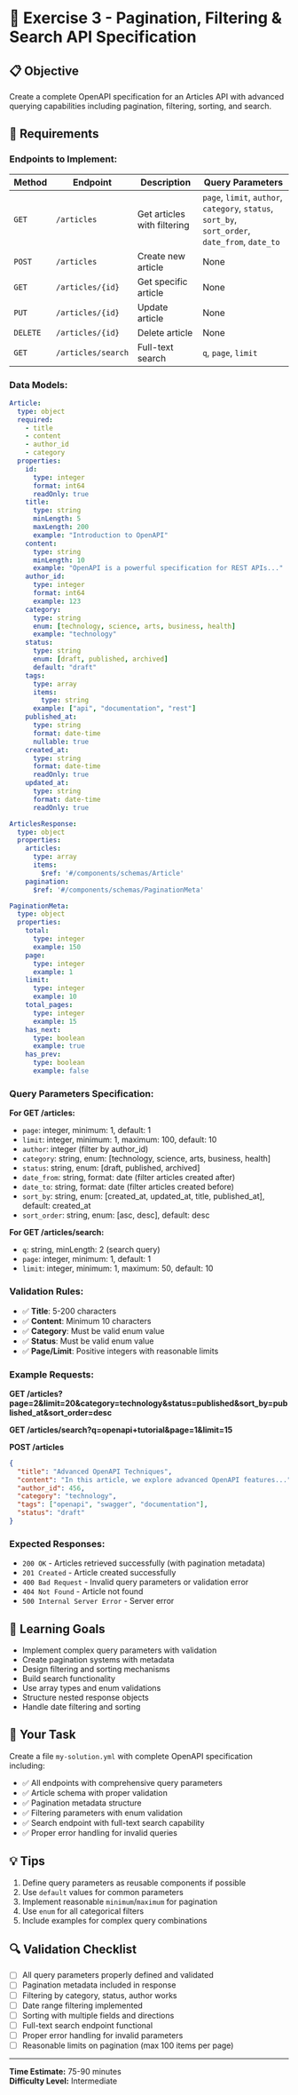 # 🎯 Exercise 3 - Pagination, Filtering & Search API Specification

## 📋 Objective
Create a complete OpenAPI specification for an Articles API with advanced querying capabilities including pagination, filtering, sorting, and search.

## 🚀 Requirements

### **Endpoints to Implement:**

| Method | Endpoint | Description | Query Parameters |
|--------|----------|-------------|------------------|
| `GET` | `/articles` | Get articles with filtering | `page`, `limit`, `author`, `category`, `status`, `sort_by`, `sort_order`, `date_from`, `date_to` |
| `POST` | `/articles` | Create new article | None |
| `GET` | `/articles/{id}` | Get specific article | None |
| `PUT` | `/articles/{id}` | Update article | None |
| `DELETE` | `/articles/{id}` | Delete article | None |
| `GET` | `/articles/search` | Full-text search | `q`, `page`, `limit` |

### **Data Models:**
```yaml
Article:
  type: object
  required:
    - title
    - content
    - author_id
    - category
  properties:
    id:
      type: integer
      format: int64
      readOnly: true
    title:
      type: string
      minLength: 5
      maxLength: 200
      example: "Introduction to OpenAPI"
    content:
      type: string
      minLength: 10
      example: "OpenAPI is a powerful specification for REST APIs..."
    author_id:
      type: integer
      format: int64
      example: 123
    category:
      type: string
      enum: [technology, science, arts, business, health]
      example: "technology"
    status:
      type: string
      enum: [draft, published, archived]
      default: "draft"
    tags:
      type: array
      items:
        type: string
      example: ["api", "documentation", "rest"]
    published_at:
      type: string
      format: date-time
      nullable: true
    created_at:
      type: string
      format: date-time
      readOnly: true
    updated_at:
      type: string
      format: date-time
      readOnly: true

ArticlesResponse:
  type: object
  properties:
    articles:
      type: array
      items:
        $ref: '#/components/schemas/Article'
    pagination:
      $ref: '#/components/schemas/PaginationMeta'

PaginationMeta:
  type: object
  properties:
    total:
      type: integer
      example: 150
    page:
      type: integer
      example: 1
    limit:
      type: integer
      example: 10
    total_pages:
      type: integer
      example: 15
    has_next:
      type: boolean
      example: true
    has_prev:
      type: boolean
      example: false
```

### **Query Parameters Specification:**

**For GET /articles:**
- `page`: integer, minimum: 1, default: 1
- `limit`: integer, minimum: 1, maximum: 100, default: 10
- `author`: integer (filter by author_id)
- `category`: string, enum: [technology, science, arts, business, health]
- `status`: string, enum: [draft, published, archived]
- `date_from`: string, format: date (filter articles created after)
- `date_to`: string, format: date (filter articles created before)
- `sort_by`: string, enum: [created_at, updated_at, title, published_at], default: created_at
- `sort_order`: string, enum: [asc, desc], default: desc

**For GET /articles/search:**
- `q`: string, minLength: 2 (search query)
- `page`: integer, minimum: 1, default: 1
- `limit`: integer, minimum: 1, maximum: 50, default: 10

### **Validation Rules:**
- ✅ **Title**: 5-200 characters
- ✅ **Content**: Minimum 10 characters
- ✅ **Category**: Must be valid enum value
- ✅ **Status**: Must be valid enum value
- ✅ **Page/Limit**: Positive integers with reasonable limits

### **Example Requests:**

**GET /articles?page=2&limit=20&category=technology&status=published&sort_by=published_at&sort_order=desc**

**GET /articles/search?q=openapi+tutorial&page=1&limit=15**

**POST /articles**
```json
{
  "title": "Advanced OpenAPI Techniques",
  "content": "In this article, we explore advanced OpenAPI features...",
  "author_id": 456,
  "category": "technology",
  "tags": ["openapi", "swagger", "documentation"],
  "status": "draft"
}
```

### **Expected Responses:**
- `200 OK` - Articles retrieved successfully (with pagination metadata)
- `201 Created` - Article created successfully
- `400 Bad Request` - Invalid query parameters or validation error
- `404 Not Found` - Article not found
- `500 Internal Server Error` - Server error

## 🎯 Learning Goals

- Implement complex query parameters with validation
- Create pagination systems with metadata
- Design filtering and sorting mechanisms
- Build search functionality
- Use array types and enum validations
- Structure nested response objects
- Handle date filtering and sorting

## 📝 Your Task

Create a file `my-solution.yml` with complete OpenAPI specification including:
- ✅ All endpoints with comprehensive query parameters
- ✅ Article schema with proper validation
- ✅ Pagination metadata structure
- ✅ Filtering parameters with enum validation
- ✅ Search endpoint with full-text search capability
- ✅ Proper error handling for invalid queries

## 💡 Tips

1. Define query parameters as reusable components if possible
2. Use `default` values for common parameters
3. Implement reasonable `minimum`/`maximum` for pagination
4. Use `enum` for all categorical filters
5. Include examples for complex query combinations

## 🔍 Validation Checklist

- [ ] All query parameters properly defined and validated
- [ ] Pagination metadata included in response
- [ ] Filtering by category, status, author works
- [ ] Date range filtering implemented
- [ ] Sorting with multiple fields and directions
- [ ] Full-text search endpoint functional
- [ ] Proper error handling for invalid parameters
- [ ] Reasonable limits on pagination (max 100 items per page)

---

**Time Estimate:** 75-90 minutes  
**Difficulty Level:** Intermediate